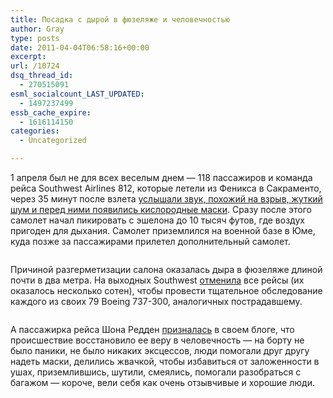 ```yaml
---
title: Посадка с дырой в фюзеляже и человечностью
author: Gray
type: posts
date: 2011-04-04T06:58:16+00:00
excerpt:
url: /10724
dsq_thread_id:
  - 270515091
esml_socialcount_LAST_UPDATED:
  - 1497237499
essb_cache_expire:
  - 1616114150
categories:
  - Uncategorized

---
```








1 апреля был не для всех веселым днем — 118 пассажиров и команда рейса Southwest Airlines 812, которые летели из Феникса в Сакраменто, через 35 минут после взлета [услышали звук, похожий на взрыв, жуткий шум и перед ними появились кислородные маски][1]. Сразу после этого самолет начал пикировать с эшелона до 10 тысяч футов, где воздух пригоден для дыхания. Самолет приземлился на военной базе в Юме, куда позже за пассажирами прилетел дополнительный самолет.

<img src="https://i1.wp.com/searchenginesblog.s3.amazonaws.com/IMAG1622.jpg?w=740" alt="" data-recalc-dims="1" /> 

Причиной разгерметизации салона оказалась дыра в фюзеляже длиной почти в два метра. На выходных Southwest [отменила][2] все рейсы (их оказалось несколько сотен), чтобы провести тщательное обследование каждого из своих 79 Boeing 737-300, аналогичных пострадавшему.

<img src="https://i0.wp.com/searchenginesblog.s3.amazonaws.com/d0e88f19-e07a-45a5-99d1-0776cc28f9cf.jpg?w=740" alt="" data-recalc-dims="1" /> 

А пассажирка рейса Шона Редден [призналась][3] в своем блоге, что происшествие восстановило ее веру в человечность — на борту не было паники, не было никаких эксцессов, люди помогали друг другу надеть маски, делились жвачкой, чтобы избавиться от заложенности в ушах, приземлившись, шутили, смеялись, помогали разобраться с багажом — короче, вели себя как очень отзывчивые и хорошие люди.

<img src="https://i2.wp.com/searchenginesblog.s3.amazonaws.com/IMAG1629.jpg?w=740" alt="" data-recalc-dims="1" />

 [1]: http://edition.cnn.com/2011/US/04/01/arizona.flight.diverted/index.html?iref=allsearch
 [2]: http://news.yahoo.com/s/nm/20110402/us_nm/us_airlines_southwest
 [3]: http://thebluestmuse.blogspot.com/2011/04/southwest-flight-812-restoring-my-faith.html